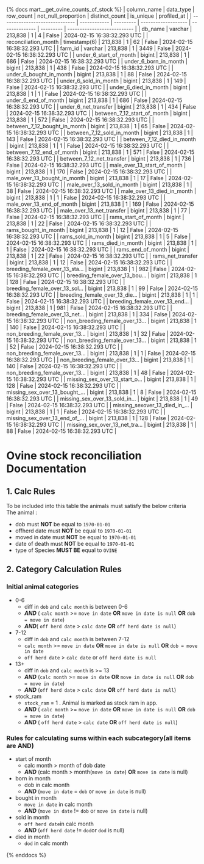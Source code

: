 {% docs mart__get_ovine_counts_of_stock %}
| column_name                    | data_type    | row_count | not_null_proportion | distinct_count | is_unique | profiled_at                 |
| ------------------------------ | ------------ | --------- | ------------------- | -------------- | --------- | --------------------------- |
| db_name                        | varchar      |   213,838 |                   1 |              4 |     False | 2024-02-15 16:38:32.293 UTC |
| reconciliation_month           | timestamp(6) |   213,838 |                   1 |             62 |     False | 2024-02-15 16:38:32.293 UTC |
| farm_id                        | varchar      |   213,838 |                   1 |           3449 |     False | 2024-02-15 16:38:32.293 UTC |
| under_6_start_of_month         | bigint       |   213,838 |                   1 |            686 |     False | 2024-02-15 16:38:32.293 UTC |
| under_6_born_in_month          | bigint       |   213,838 |                   1 |            438 |     False | 2024-02-15 16:38:32.293 UTC |
| under_6_bought_in_month        | bigint       |   213,838 |                   1 |             88 |     False | 2024-02-15 16:38:32.293 UTC |
| under_6_sold_in_month          | bigint       |   213,838 |                   1 |            149 |     False | 2024-02-15 16:38:32.293 UTC |
| under_6_died_in_month          | bigint       |   213,838 |                   1 |              1 |     False | 2024-02-15 16:38:32.293 UTC |
| under_6_end_of_month           | bigint       |   213,838 |                   1 |            686 |     False | 2024-02-15 16:38:32.293 UTC |
| under_6_net_transfer           | bigint       |   213,838 |                   1 |            434 |     False | 2024-02-15 16:38:32.293 UTC |
| between_7_12_start_of_month    | bigint       |   213,838 |                   1 |            572 |     False | 2024-02-15 16:38:32.293 UTC |
| between_7_12_bought_in_month   | bigint       |   213,838 |                   1 |             65 |     False | 2024-02-15 16:38:32.293 UTC |
| between_7_12_sold_in_month     | bigint       |   213,838 |                   1 |            143 |     False | 2024-02-15 16:38:32.293 UTC |
| between_7_12_died_in_month     | bigint       |   213,838 |                   1 |              1 |     False | 2024-02-15 16:38:32.293 UTC |
| between_7_12_end_of_month      | bigint       |   213,838 |                   1 |            571 |     False | 2024-02-15 16:38:32.293 UTC |
| between_7_12_net_transfer      | bigint       |   213,838 |                   1 |            736 |     False | 2024-02-15 16:38:32.293 UTC |
| male_over_13_start_of_month    | bigint       |   213,838 |                   1 |            170 |     False | 2024-02-15 16:38:32.293 UTC |
| male_over_13_bought_in_month   | bigint       |   213,838 |                   1 |             17 |     False | 2024-02-15 16:38:32.293 UTC |
| male_over_13_sold_in_month     | bigint       |   213,838 |                   1 |             38 |     False | 2024-02-15 16:38:32.293 UTC |
| male_over_13_died_in_month     | bigint       |   213,838 |                   1 |              1 |     False | 2024-02-15 16:38:32.293 UTC |
| male_over_13_end_of_month      | bigint       |   213,838 |                   1 |            169 |     False | 2024-02-15 16:38:32.293 UTC |
| male_over_13_net_transfer      | bigint       |   213,838 |                   1 |             77 |     False | 2024-02-15 16:38:32.293 UTC |
| rams_start_of_month            | bigint       |   213,838 |                   1 |             22 |     False | 2024-02-15 16:38:32.293 UTC |
| rams_bought_in_month           | bigint       |   213,838 |                   1 |             12 |     False | 2024-02-15 16:38:32.293 UTC |
| rams_sold_in_month             | bigint       |   213,838 |                   1 |              5 |     False | 2024-02-15 16:38:32.293 UTC |
| rams_died_in_month             | bigint       |   213,838 |                   1 |              1 |     False | 2024-02-15 16:38:32.293 UTC |
| rams_end_of_month              | bigint       |   213,838 |                   1 |             22 |     False | 2024-02-15 16:38:32.293 UTC |
| rams_net_transfer              | bigint       |   213,838 |                   1 |             12 |     False | 2024-02-15 16:38:32.293 UTC |
| breeding_female_over_13_sta... | bigint       |   213,838 |                   1 |            982 |     False | 2024-02-15 16:38:32.293 UTC |
| breeding_female_over_13_bou... | bigint       |   213,838 |                   1 |            128 |     False | 2024-02-15 16:38:32.293 UTC |
| breeding_female_over_13_sol... | bigint       |   213,838 |                   1 |             99 |     False | 2024-02-15 16:38:32.293 UTC |
| breeding_female_over_13_die... | bigint       |   213,838 |                   1 |              1 |     False | 2024-02-15 16:38:32.293 UTC |
| breeding_female_over_13_end... | bigint       |   213,838 |                   1 |            981 |     False | 2024-02-15 16:38:32.293 UTC |
| breeding_female_over_13_net... | bigint       |   213,838 |                   1 |            334 |     False | 2024-02-15 16:38:32.293 UTC |
| non_breeding_female_over_13... | bigint       |   213,838 |                   1 |            140 |     False | 2024-02-15 16:38:32.293 UTC |
| non_breeding_female_over_13... | bigint       |   213,838 |                   1 |             32 |     False | 2024-02-15 16:38:32.293 UTC |
| non_breeding_female_over_13... | bigint       |   213,838 |                   1 |             52 |     False | 2024-02-15 16:38:32.293 UTC |
| non_breeding_female_over_13... | bigint       |   213,838 |                   1 |              1 |     False | 2024-02-15 16:38:32.293 UTC |
| non_breeding_female_over_13... | bigint       |   213,838 |                   1 |            140 |     False | 2024-02-15 16:38:32.293 UTC |
| non_breeding_female_over_13... | bigint       |   213,838 |                   1 |             48 |     False | 2024-02-15 16:38:32.293 UTC |
| missing_sex_over_13_start_o... | bigint       |   213,838 |                   1 |            128 |     False | 2024-02-15 16:38:32.293 UTC |
| missing_sex_over_13_bought_... | bigint       |   213,838 |                   1 |              8 |     False | 2024-02-15 16:38:32.293 UTC |
| missing_sex_over_13_sold_in... | bigint       |   213,838 |                   1 |             49 |     False | 2024-02-15 16:38:32.293 UTC |
| missing_sexover_13_died_in_... | bigint       |   213,838 |                   1 |              1 |     False | 2024-02-15 16:38:32.293 UTC |
| missing_sex_over_13_end_of_... | bigint       |   213,838 |                   1 |            128 |     False | 2024-02-15 16:38:32.293 UTC |
| missing_sex_over_13_net_tra... | bigint       |   213,838 |                   1 |             88 |     False | 2024-02-15 16:38:32.293 UTC |

# **Ovine stock reconciliation Documentation** 
## 1. Calc Rules    
To be included into this table the animals must satisfy the below criteria   
The animal :

-  dob must **NOT** be equal to ```1970-01-01```
-  offherd date must **NOT** be equal to ```1970-01-01```
-  moved in date must **NOT** be equal to ```1970-01-01```
-  date of death must **NOT** be equal to ```1970-01-01```
-  type of Species **MUST BE** equal to ```OVINE```


## 2. Category  Calculation Rules

### Initial animal categories
* 0-6
	* diff in ```dob``` and ```calc month``` is between 0-6
	* ***AND*** ( ```calc month``` >= ```move in date``` **OR** ```move in date is null```  **OR** ```dob = move in date```)
	* ***AND***( ```off herd date``` > ```calc date``` **OR** ```off herd date is null```)
* 7-12
	* diff in ```dob``` and ```calc month``` is between 7-12
	* ```calc month``` >= ```move in date``` **OR** ```move in date is null```  **OR** ```dob = move in date```
	* ```off herd date``` > ```calc date``` or ```off herd date is null```
* 13+
    * diff in ```dob``` and ```calc month``` is >= 13
	* ***AND*** (```calc month``` >= ```move in date``` **OR** ```move in date is null```  **OR** ```dob = move in date```)
	* ***AND*** (```off herd date``` > ```calc date``` **OR** ```off herd date is null```)
* stock_ram
    * ```stock_ram``` = 1 . Animal is marked as stock ram in app.
	* ***AND*** ( ```calc month``` >= ```move in date``` **OR** ```move in date is null```  **OR** ```dob = move in date```)
	* ***AND*** ( ```off herd date``` > ```calc date``` **OR** ```off herd date is null```)



### Rules for calculating sums within each subcategory(all items are AND)
* start of month
	* calc month > month of dob date
	* ***AND*** (calc month > month(```move in date```) **OR** ```move in date``` is null)
* born in month
	 * dob in calc month
	 * ***AND*** (```move in date``` = ```dob``` or ```move in date``` is null)
* bought in month
	* ```move in date``` in calc month
	* ***AND*** (```move in date``` != ```dob``` or ```move in date``` is null)
* sold in month
	* ```off herd date```in calc month
	* ***AND*** (```off herd date``` != ```dod```or ```dod``` is null)
* died in month
	* ```dod``` in calc month 
	



{% enddocs %}